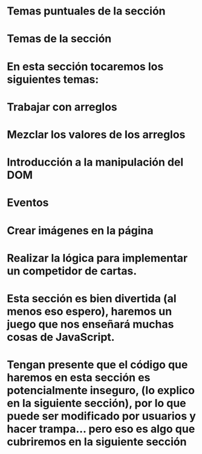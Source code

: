 # Temas puntuales de la sección
# Temas de la sección
# En esta sección tocaremos los siguientes temas:

# Trabajar con arreglos

# Mezclar los valores de los arreglos

# Introducción a la manipulación del DOM

# Eventos

# Crear imágenes en la página

# Realizar la lógica para implementar un competidor de cartas.

# Esta sección es bien divertida (al menos eso espero), haremos un juego que nos enseñará muchas cosas de JavaScript.

# Tengan presente que el código que haremos en esta sección es potencialmente inseguro, (lo explico en la siguiente sección), por lo que puede ser modificado por usuarios y hacer trampa... pero eso es algo que cubriremos en la siguiente sección